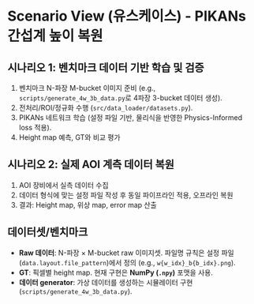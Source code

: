 # Scenario View (유스케이스) - PIKANs 간섭계 높이 복원

## 시나리오 1: 벤치마크 데이터 기반 학습 및 검증

1. 벤치마크 N-파장 M-bucket 이미지 준비 (e.g., `scripts/generate_4w_3b_data.py`로 4파장 3-bucket 데이터 생성).
2. 전처리/ROI/정규화 수행 (`src/data_loader/datasets.py`).
3. PIKANs 네트워크 학습 (설정 파일 기반, 물리식을 반영한 Physics-Informed loss 적용).
4. Height map 예측, GT와 비교 평가

## 시나리오 2: 실제 AOI 계측 데이터 복원

1. AOI 장비에서 실측 데이터 수집
2. 데이터 형식에 맞는 설정 파일 작성 후 동일 파이프라인 적용, 오프라인 복원
3. 결과: Height map, 위상 map, error map 산출

## 데이터셋/벤치마크

- **Raw 데이터**: N-파장 × M-bucket raw 이미지셋. 파일명 규칙은 설정 파일(`data.layout.file_pattern`)에서 정의 (e.g., `w{w_idx}_b{b_idx}.png`).
- **GT**: 픽셀별 height map. 현재 구현은 **NumPy (`.npy`)** 포맷을 사용.
- **데이터 generator**: 가상 데이터를 생성하는 시뮬레이터 구현 (`scripts/generate_4w_3b_data.py`).